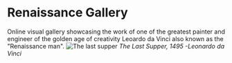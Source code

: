 # Renaissance Gallery


Online visual gallery showcasing the work of one of the greatest painter and engineer of the golden age of creativity Leoardo da Vinci also known as the "Renaissance man".
 ![The last supper ](https://user-images.githubusercontent.com/83830083/131697048-c8459143-9b0d-40f8-9aad-2608c6db6ece.png)
*The Last Supper, 1495 -Leonardo da Vinci*

